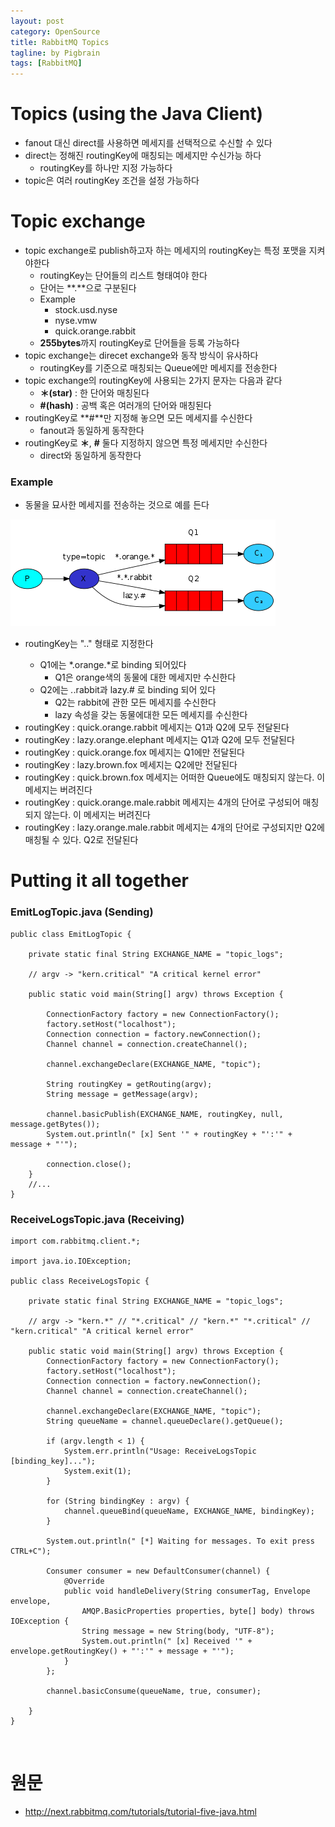 ```yaml
---
layout: post
category: OpenSource
title: RabbitMQ Topics
tagline: by Pigbrain
tags: [RabbitMQ]
---
```

  
<!--more-->  
  
# Topics (using the Java Client)  
* fanout 대신 direct를 사용하면 메세지를 선택적으로 수신할 수 있다  
* direct는 정해진 routingKey에 매칭되는 메세지만 수신가능 하다  
	* routingKey를 하나만 지정 가능하다  
* topic은 여러 routingKey 조건을 설정 가능하다  
  
# Topic exchange  
* topic exchange로 publish하고자 하는 메세지의 routingKey는 특정 포맷을 지켜야한다  
	* routingKey는 단어들의 리스트 형태여야 한다  
	* 단어는 **.**으로 구분된다  
	* Example  
		* stock.usd.nyse  
		* nyse.vmw  
		* quick.orange.rabbit  
	* **255bytes**까지 routingKey로 단어들을 등록 가능하다  
* topic exchange는 direcet exchange와 동작 방식이 유사하다  
	* routingKey를 기준으로 매칭되는 Queue에만 메세지를 전송한다  
* topic exchange의 routingKey에 사용되는 2가지 문자는 다음과 같다  
	* **＊(star)** : 한 단어와 매칭된다  
	* **#(hash)** : 공백 혹은 여러개의 단어와 매칭된다  
* routingKey로 **#**만 지정해 놓으면 모든 메세지를 수신한다  
	* fanout과 동일하게 동작한다  
* routingKey로 **＊**, **#** 둘다 지정하지 않으면 특정 메세지만 수신한다  
	* direct와 동일하게 동작한다  

### Example  
* 동물을 묘사한 메세지를 전송하는 것으로 예를 든다  
  
<img src="/assets/themes/Snail/img/OpenSource/RabbitMQ/Topics/python-five.png" alt="">  

* routingKey는 "<speed>.<colour>.<species>" 형태로 지정한다 
	* Q1에는 *.orange.*로 binding 되어있다  
		* Q1은 orange색의 동물에 대한 메세지만 수신한다  
	* Q2에는 *.*.rabbit과 lazy.# 로 binding 되어 있다  
		* Q2는 rabbit에 관한 모든 메세지를 수신한다  
		* lazy 속성을 갖는 동물에대한 모든 메세지를 수신한다  
* routingKey : quick.orange.rabbit 메세지는 Q1과 Q2에 모두 전달된다  
* routingKey : lazy.orange.elephant 메세지는 Q1과 Q2에 모두 전달된다  
* routingKey : quick.orange.fox 메세지는 Q1에만 전달된다  
* routingKey : lazy.brown.fox 메세지는 Q2에만 전달된다  
* routingKey : quick.brown.fox 메세지는 어떠한 Queue에도 매칭되지 않는다. 이 메세지는 버려진다  
* routingKey : quick.orange.male.rabbit 메세지는 4개의 단어로 구성되어 매칭되지 않는다. 이 메세지는 버려진다  
* routingKey : lazy.orange.male.rabbit 메세지는 4개의 단어로 구성되지만 Q2에 매칭될 수 있다. Q2로 전달된다  
  

# Putting it all together  
  
### EmitLogTopic.java (Sending)  
	
	public class EmitLogTopic {

		private static final String EXCHANGE_NAME = "topic_logs";
		
		// argv -> "kern.critical" "A critical kernel error"
	
		public static void main(String[] argv) throws Exception {
		
			ConnectionFactory factory = new ConnectionFactory();
			factory.setHost("localhost");
			Connection connection = factory.newConnection();
			Channel channel = connection.createChannel();
		
			channel.exchangeDeclare(EXCHANGE_NAME, "topic");
			
			String routingKey = getRouting(argv);
			String message = getMessage(argv);
			
			channel.basicPublish(EXCHANGE_NAME, routingKey, null, message.getBytes());
			System.out.println(" [x] Sent '" + routingKey + "':'" + message + "'");
			
			connection.close();
		}
		//...
	}
  
### ReceiveLogsTopic.java (Receiving)
	
	import com.rabbitmq.client.*;
	
	import java.io.IOException;
	
	public class ReceiveLogsTopic {
		
		private static final String EXCHANGE_NAME = "topic_logs";
		
		// argv -> "kern.*" // "*.critical" // "kern.*" "*.critical" // "kern.critical" "A critical kernel error"
		
		public static void main(String[] argv) throws Exception {
			ConnectionFactory factory = new ConnectionFactory();
			factory.setHost("localhost");
			Connection connection = factory.newConnection();
			Channel channel = connection.createChannel();
			
			channel.exchangeDeclare(EXCHANGE_NAME, "topic");
			String queueName = channel.queueDeclare().getQueue();
			
			if (argv.length < 1) {
				System.err.println("Usage: ReceiveLogsTopic [binding_key]...");
				System.exit(1);
			}
			
			for (String bindingKey : argv) {
				channel.queueBind(queueName, EXCHANGE_NAME, bindingKey);
			}
			
			System.out.println(" [*] Waiting for messages. To exit press CTRL+C");
			
			Consumer consumer = new DefaultConsumer(channel) {
				@Override
				public void handleDelivery(String consumerTag, Envelope envelope,
					AMQP.BasicProperties properties, byte[] body) throws IOException {
					String message = new String(body, "UTF-8");
					System.out.println(" [x] Received '" + envelope.getRoutingKey() + "':'" + message + "'");
				}
			};
	
			channel.basicConsume(queueName, true, consumer);
		
		}
	}
	
<br>  
  

# 원문   
* http://next.rabbitmq.com/tutorials/tutorial-five-java.html  
